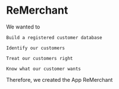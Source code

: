 # ReMerchant
We wanted to 

	Build a registered customer database
	
	Identify our customers
	
	Treat our customers right
	
	Know what our customer wants
	

Therefore, we created the App ReMerchant
